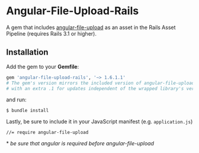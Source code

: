 Angular-File-Upload-Rails
=========================

A gem that includes [angular-file-upload](https://github.com/danialfarid/angular-file-upload) as an asset in the Rails Asset Pipeline (requires Rails 3.1 or higher).

Installation
------------

Add the gem to your **Gemfile**:

``` ruby
gem 'angular-file-upload-rails', '~> 1.6.1.1'
# The gem's version mirrors the included version of angular-file-upload,
# with an extra .1 for updates independent of the wrapped library's version.
```

and run:

```
$ bundle install
```

Lastly, be sure to include it in your JavaScript manifest (e.g. `application.js`)

```
//= require angular-file-upload
```
\* *be sure that angular is required before angular-file-upload*

